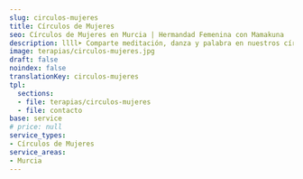 ```yaml
---
slug: circulos-mujeres
title: Círculos de Mujeres
seo: Círculos de Mujeres en Murcia | Hermandad Femenina con Mamakuna
description: llll➤ Comparte meditación, danza y palabra en nuestros círculos de mujeres en Murcia. Recupera hermandad femenina en un espacio seguro. Únete.
image: terapias/circulos-mujeres.jpg
draft: false
noindex: false
translationKey: circulos-mujeres
tpl:
  sections:
  - file: terapias/circulos-mujeres
  - file: contacto
base: service
# price: null
service_types:
- Círculos de Mujeres
service_areas:
- Murcia
---
```

